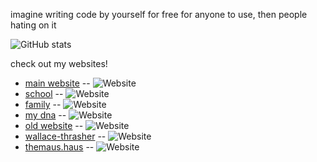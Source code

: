 imagine writing code by yourself for free for anyone to use, then people hating on it

![GitHub stats](https://github-readme-stats.vercel.app/api?username=willjasen)

check out my websites!

- [main website](https://willjasen.com) -- ![Website](https://img.shields.io/website?url=https%3A%2F%2Fwilljasen.com&label=the%20webz)
- [school](https://school.willjasen.com) -- ![Website](https://img.shields.io/website?url=https%3A%2F%2Fschool.willjasen.com&label=digitized%20media%20from%20high%20school%20and%20college)
- [family](https://family.willjasen.com) -- ![Website](https://img.shields.io/website?url=https%3A%2F%2Ffamily.willjasen.com&label=a%20family%20tree)
- [my dna](https://dna.willjasen.com) -- ![Website](https://img.shields.io/website?url=https%3A%2F%2Fdna.willjasen.com&label=a's%2C%20c's%2C%20g's%2C%20%26%20t's)
- [old website](https://old.willjasen.com) -- ![Website](https://img.shields.io/website?url=https%3A%2F%2Fold.willjasen.com&label=the%20first%20website%20that%20i%20ever%20had)
- [wallace-thrasher](https://stretchie.delivery) -- ![Website](https://img.shields.io/website?url=https%3A%2F%2Fstretchie.delivery&label=i%20got%20a%20package%20for%20ya)
- [themaus.haus](https://themaus.haus) -- ![Website](https://img.shields.io/website?url=https%3A%2F%2Fthemaus.haus&label=meep%20meep)
